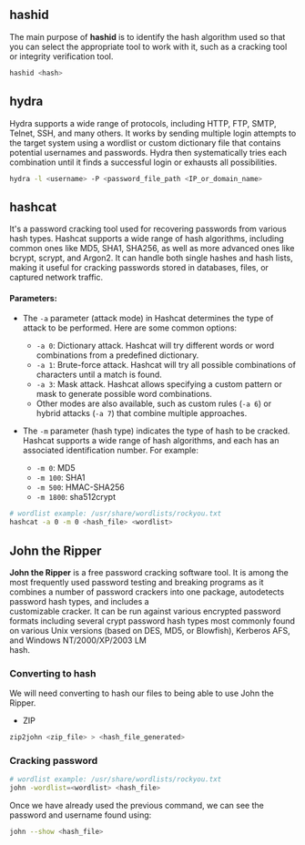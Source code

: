 ## hashid
The main purpose of **hashid** is to identify the hash algorithm used so that you can select the appropriate tool to work with it, such as a cracking tool or integrity verification tool.
```bash
hashid <hash>
```

## hydra
Hydra supports a wide range of protocols, including HTTP, FTP, SMTP, Telnet, SSH, and many others. It works by sending multiple login attempts to the target system using a wordlist or custom dictionary file that contains potential usernames and passwords. Hydra then systematically tries each combination until it finds a successful login or exhausts all possibilities.
```bash
hydra -l <username> -P <password_file_path <IP_or_domain_name>
```
## hashcat
It's a password cracking tool used for recovering passwords from various hash types. Hashcat supports a wide range of hash algorithms, including common ones like MD5, SHA1, SHA256, as well as more advanced ones like bcrypt, scrypt, and Argon2. It can handle both single hashes and hash lists, making it useful for cracking passwords stored in databases, files, or captured network traffic.
#### Parameters:
- The `-a` parameter (attack mode) in Hashcat determines the type of attack to be performed. Here are some common options:

	- `-a 0`: Dictionary attack. Hashcat will try different words or word combinations from a predefined dictionary.
	- `-a 1`: Brute-force attack. Hashcat will try all possible combinations of characters until a match is found.
	- `-a 3`: Mask attack. Hashcat allows specifying a custom pattern or mask to generate possible word combinations.
	- Other modes are also available, such as custom rules (`-a 6`) or hybrid attacks (`-a 7`) that combine multiple approaches.

- The `-m` parameter (hash type) indicates the type of hash to be cracked. Hashcat supports a wide range of hash algorithms, and each has an associated identification number. For example:

	- `-m 0`: MD5
	- `-m 100`: SHA1
	- `-m 500`: HMAC-SHA256
	- `-m 1800`: sha512crypt

```bash
# wordlist example: /usr/share/wordlists/rockyou.txt
hashcat -a 0 -m 0 <hash_file> <wordlist>
```
## John the Ripper
**John the Ripper** is a free password cracking software tool. It is among the  most frequently used password testing and breaking programs as it combines a number of  password crackers into one package, autodetects password hash types, and includes a  
customizable cracker. It can be run against various encrypted password formats  including several crypt password hash types most commonly found on various Unix  versions (based on DES, MD5, or Blowfish), Kerberos AFS, and Windows NT/2000/XP/2003 LM  
hash.

### Converting to hash
We will need converting to hash our files to being able to use John the Ripper.
- ZIP 
```bash
zip2john <zip_file> > <hash_file_generated>
```


### Cracking password

```bash
# wordlist example: /usr/share/wordlists/rockyou.txt
john -wordlist=<wordlist> <hash_file>
```
Once we have already used the previous command, we can see the password and username found using:
```bash
john --show <hash_file>
```
